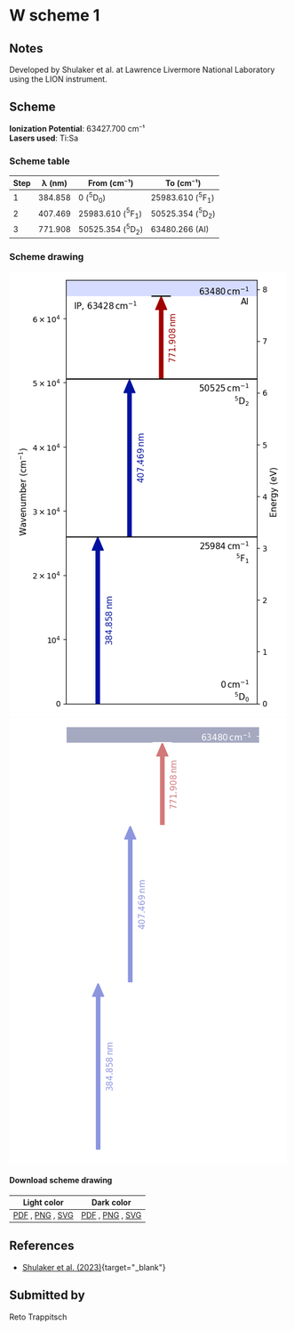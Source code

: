 # W scheme 1

## Notes

Developed by Shulaker et al. at Lawrence Livermore National Laboratory using the LION instrument.



## Scheme

**Ionization Potential**: 63427.700 cm⁻¹  
**Lasers used**: Ti:Sa

### Scheme table

| Step | λ (nm)  |        From (cm⁻¹)        |         To (cm⁻¹)         |
| ---- | ------- | ------------------------- | ------------------------- |
| 1    | 384.858 | 0 ($^{5}$D$_{0}$)         | 25983.610 ($^{5}$F$_{1}$) |
| 2    | 407.469 | 25983.610 ($^{5}$F$_{1}$) | 50525.354 ($^{5}$D$_{2}$) |
| 3    | 771.908 | 50525.354 ($^{5}$D$_{2}$) | 63480.266 (AI)            |


### Scheme drawing

![w scheme, light mode](w-001/w-001-light.png#only-light)
![w scheme, dark mode](w-001/w-001-dark-web.png#only-dark)

#### Download scheme drawing

|                                         Light color                                         |                                        Dark color                                        |
| ------------------------------------------------------------------------------------------- | ---------------------------------------------------------------------------------------- |
| [PDF](w-001/w-001-light.pdf) , [PNG](w-001/w-001-light.png) , [SVG](w-001/w-001-light.svg)  | [PDF](w-001/w-001-dark.pdf) , [PNG](w-001/w-001-dark.png) , [SVG](w-001/w-001-dark.svg)  |


## References

  - [Shulaker et al. (2023)](https://doi.org/10.1039/D2JA00320A){target="_blank"}



## Submitted by

Reto Trappitsch

